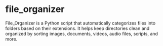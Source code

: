 # file_organizer
File_Organizer is a  Python script that automatically categorizes files into folders based on their extensions. It helps keep directories clean and organized by sorting images, documents, videos, audio files, scripts, and more.
